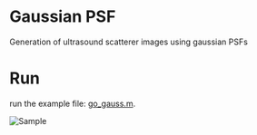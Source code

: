 # Gaussian PSF
Generation of ultrasound scatterer images using gaussian PSFs

# Run
run the example file: [go_gauss.m](go_gauss.m).

![Sample](https://raw.github.com/marcelolerendegui/gaussian_psf/master/sample.png)

